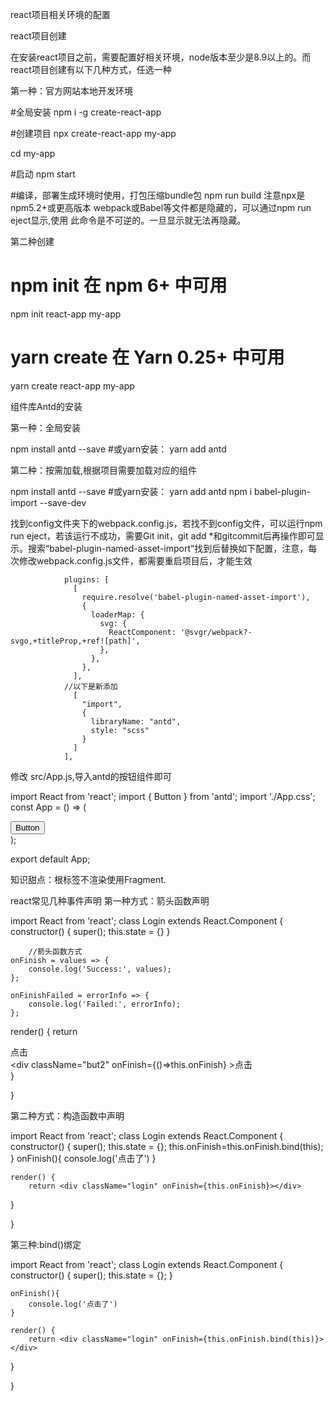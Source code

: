 react项目相关环境的配置

react项目创建

在安装react项目之前，需要配置好相关环境，node版本至少是8.9以上的。而react项目创建有以下几种方式，任选一种

第一种：官方网站本地开发环境


#全局安装
npm i -g create-react-app

#创建项目
npx create-react-app my-app

cd my-app

#启动
npm start

#编译，部署生成环境时使用，打包压缩bundle包
npm run build
注意npx是npm5.2+或更高版本
webpack或Babel等文件都是隐藏的，可以通过npm run eject显示,使用 此命令是不可逆的。一旦显示就无法再隐藏。

第二种创建

# npm init <initializer> 在 npm 6+ 中可用
npm init react-app my-app

# yarn create 在 Yarn 0.25+ 中可用
yarn create react-app my-app





组件库Antd的安装

第一种：全局安装

npm install antd --save #或yarn安装： yarn add antd

第二种：按需加载,根据项目需要加载对应的组件


npm install antd --save #或yarn安装： yarn add antd
npm i babel-plugin-import --save-dev

找到config文件夹下的webpack.config.js，若找不到config文件，可以运行npm run eject，若该运行不成功，需要Git init，git add *和gitcommit后再操作即可显示。搜索“babel-plugin-named-asset-import”找到后替换如下配置，注意，每次修改webpack.config.js文件，都需要重启项目后，才能生效

                plugins: [
                  [
                    require.resolve('babel-plugin-named-asset-import'),
                    {
                      loaderMap: {
                        svg: {
                          ReactComponent: '@svgr/webpack?-svgo,+titleProp,+ref![path]',
                        },
                      },
                    },
                  ],
                //以下是新添加
                  [
                    "import",
                    {
                      libraryName: "antd",
                      style: "scss"
                    }
                  ]
                ],

修改 src/App.js,导入antd的按钮组件即可

import React from 'react';
import { Button } from 'antd';
import './App.css';
const App = () => (
  <div className="App">
    <Button type="primary">Button</Button>
  </div>
);

export default App;


知识甜点：根标签不渲染使用Fragment.


react常见几种事件声明
第一种方式：箭头函数声明

import React from 'react';
class Login extends React.Component {
    constructor() {
        super();
        this.state = {}
    }

        //箭头函数方式
    onFinish = values => {
        console.log('Success:', values);
    };

    onFinishFailed = errorInfo => {
        console.log('Failed:', errorInfo);
    };
  render() {
        return <div>
        <div className="but1"
                onFinish={onFinish}  onFinishFailed={onFinishFailed}>点击</div>
     <div className="but2"
                onFinish={()=>this.onFinish} >点击</div>
        </div>
  }

}



第二种方式：构造函数中声明



import React from 'react';
class Login extends React.Component {
    constructor() {
        super();
        this.state = {};
        this.onFinish=this.onFinish.bind(this);
    }
    onFinish(){
        console.log('点击了')
    }

    render() {
        return <div className="login" onFinish={this.onFinish}></div>
  }

}

第三种:bind()绑定


import React from 'react';
class Login extends React.Component {
    constructor() {
        super();
        this.state = {};
    }

    onFinish(){
        console.log('点击了')
    }

    render() {
        return <div className="login" onFinish={this.onFinish.bind(this)}></div>
  }

}




















































































































































































